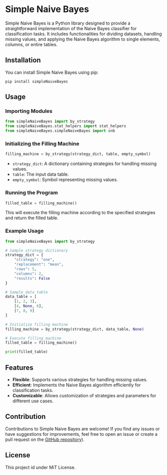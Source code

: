 
# Simple Naive Bayes

Simple Naive Bayes is a Python library designed to provide a straightforward implementation of the Naive Bayes classifier for classification tasks. It includes functionalities for dividing datasets, handling missing values, and applying the Naive Bayes algorithm to single elements, columns, or entire tables.

## Installation

You can install Simple Naive Bayes using pip:

```
pip install simpleNaiveBayes
```

## Usage

### Importing Modules

```python
from simpleNaiveBayes import by_strategy
from simpleNaiveBayes.stat_helpers import stat_helpers
from simpleNaiveBayes.simpleNaiveBayes import snb
```

### Initializing the Filling Machine

```python
filling_machine = by_strategy(strategy_dict, table, empty_symbol)
```

- `strategy_dict`: A dictionary containing strategies for handling missing values.
- `table`: The input data table.
- `empty_symbol`: Symbol representing missing values.

### Running the Program

```python
filled_table = filling_machine()
```

This will execute the filling machine according to the specified strategies and return the filled table.

### Example Usage

```python
from simpleNaiveBayes import by_strategy

# Sample strategy dictionary
strategy_dict = {
    "strategy": "one",
    "replacement": "mean",
    "rows": 5,
    "columns": 2,
    "results": False
}

# Sample data table
data_table = [
    [1, 2, 3],
    [4, None, 6],
    [7, 8, 9]
]

# Initialize filling machine
filling_machine = by_strategy(strategy_dict, data_table, None)

# Execute filling machine
filled_table = filling_machine()

print(filled_table)
```

## Features

- **Flexible**: Supports various strategies for handling missing values.
- **Efficient**: Implements the Naive Bayes algorithm efficiently for classification tasks.
- **Customizable**: Allows customization of strategies and parameters for different use cases.

## Contribution

Contributions to Simple Naive Bayes are welcome! If you find any issues or have suggestions for improvements, feel free to open an issue or create a pull request on the [GitHub repository](https://github.com/kilogrampaliwa/naiveBayesFiller)).

## License

This project id under MiT License.

